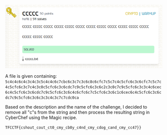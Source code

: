 <img src=".images/ccccc.png">

A file is given containing:
`5c4c4c6c4c3c4c3c5c4c4c6c7cbc6c3c7c3c6c8c6cfc7c5c7c4c5cfc6c3c6cfc7c5c7c4c5cfc6c3c7c4c3c0c5cfc6c3c6cdc7c9c5cfc6c3c6c2c3c0c7c9c5cfc6c3c3c4c6cec6c4c5cfc6c3c6cdc7c9c5cfc6c3c6c4c6cfc6c7c5cfc6c3c6c1c6cec6c4c5cfc6c3c6cdc7c9c5cfc6c3c6c3c3c4c3c7c7cdc0ca`

Based on the description and the name of the challenge, I decided to remove all "c"s from the string and then process the resulting string in CyberChef using the Magic recipe.

`TFCCTF{cshout_cout_ct0_cmy_cb0y_c4nd_cmy_cdog_cand_cmy_cc47}}`
